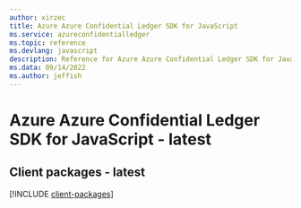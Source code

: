 ```yaml
---
author: xirzec
title: Azure Azure Confidential Ledger SDK for JavaScript
ms.service: azureconfidentialledger
ms.topic: reference
ms.devlang: javascript
description: Reference for Azure Azure Confidential Ledger SDK for JavaScript
ms.data: 09/14/2022
ms.author: jeffish
---
```

# Azure Azure Confidential Ledger SDK for JavaScript - latest

## Client packages - latest
[!INCLUDE [client-packages](azure-confidential-ledger-client-index.md)]